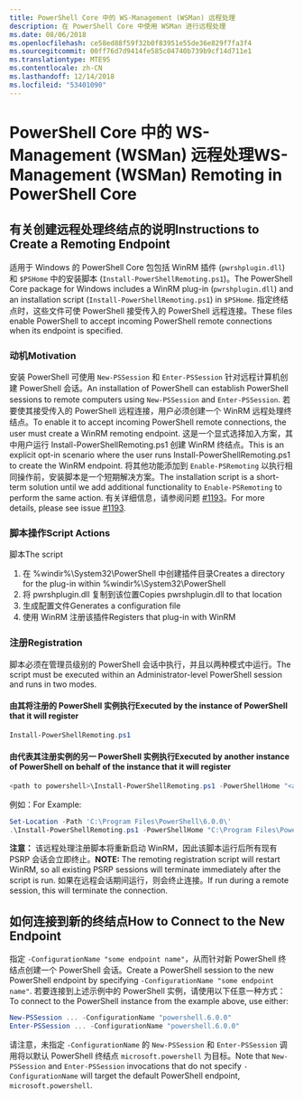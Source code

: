 ```yaml
---
title: PowerShell Core 中的 WS-Management (WSMan) 远程处理
description: 在 PowerShell Core 中使用 WSMan 进行远程处理
ms.date: 08/06/2018
ms.openlocfilehash: ce58ed88f59f32b0f83951e55de36e829f7fa3f4
ms.sourcegitcommit: 00ff76d7d9414fe585c04740b739b9cf14d711e1
ms.translationtype: MTE95
ms.contentlocale: zh-CN
ms.lasthandoff: 12/14/2018
ms.locfileid: "53401090"
---
```

# <a name="ws-management-wsman-remoting-in-powershell-core"></a><span data-ttu-id="6c388-103">PowerShell Core 中的 WS-Management (WSMan) 远程处理</span><span class="sxs-lookup"><span data-stu-id="6c388-103">WS-Management (WSMan) Remoting in PowerShell Core</span></span>

## <a name="instructions-to-create-a-remoting-endpoint"></a><span data-ttu-id="6c388-104">有关创建远程处理终结点的说明</span><span class="sxs-lookup"><span data-stu-id="6c388-104">Instructions to Create a Remoting Endpoint</span></span>

<span data-ttu-id="6c388-105">适用于 Windows 的 PowerShell Core 包包括 WinRM 插件 (`pwrshplugin.dll`) 和 `$PSHome` 中的安装脚本 (`Install-PowerShellRemoting.ps1`)。</span><span class="sxs-lookup"><span data-stu-id="6c388-105">The PowerShell Core package for Windows includes a WinRM plug-in (`pwrshplugin.dll`) and an installation script (`Install-PowerShellRemoting.ps1`) in `$PSHome`.</span></span>
<span data-ttu-id="6c388-106">指定终结点时，这些文件可使 PowerShell 接受传入的 PowerShell 远程连接。</span><span class="sxs-lookup"><span data-stu-id="6c388-106">These files enable PowerShell to accept incoming PowerShell remote connections when its endpoint is specified.</span></span>

### <a name="motivation"></a><span data-ttu-id="6c388-107">动机</span><span class="sxs-lookup"><span data-stu-id="6c388-107">Motivation</span></span>

<span data-ttu-id="6c388-108">安装 PowerShell 可使用 `New-PSSession` 和 `Enter-PSSession` 针对远程计算机创建 PowerShell 会话。</span><span class="sxs-lookup"><span data-stu-id="6c388-108">An installation of PowerShell can establish PowerShell sessions to remote computers using `New-PSSession` and `Enter-PSSession`.</span></span>
<span data-ttu-id="6c388-109">若要使其接受传入的 PowerShell 远程连接，用户必须创建一个 WinRM 远程处理终结点。</span><span class="sxs-lookup"><span data-stu-id="6c388-109">To enable it to accept incoming PowerShell remote connections, the user must create a WinRM remoting endpoint.</span></span>
<span data-ttu-id="6c388-110">这是一个显式选择加入方案，其中用户运行 Install-PowerShellRemoting.ps1 创建 WinRM 终结点。</span><span class="sxs-lookup"><span data-stu-id="6c388-110">This is an explicit opt-in scenario where the user runs Install-PowerShellRemoting.ps1 to create the WinRM endpoint.</span></span>
<span data-ttu-id="6c388-111">将其他功能添加到 `Enable-PSRemoting` 以执行相同操作前，安装脚本是一个短期解决方案。</span><span class="sxs-lookup"><span data-stu-id="6c388-111">The installation script is a short-term solution until we add additional functionality to `Enable-PSRemoting` to perform the same action.</span></span>
<span data-ttu-id="6c388-112">有关详细信息，请参阅问题 [#1193](https://github.com/PowerShell/PowerShell/issues/1193)。</span><span class="sxs-lookup"><span data-stu-id="6c388-112">For more details, please see issue [#1193](https://github.com/PowerShell/PowerShell/issues/1193).</span></span>

### <a name="script-actions"></a><span data-ttu-id="6c388-113">脚本操作</span><span class="sxs-lookup"><span data-stu-id="6c388-113">Script Actions</span></span>

<span data-ttu-id="6c388-114">脚本</span><span class="sxs-lookup"><span data-stu-id="6c388-114">The script</span></span>

1. <span data-ttu-id="6c388-115">在 %windir%\System32\PowerShell 中创建插件目录</span><span class="sxs-lookup"><span data-stu-id="6c388-115">Creates a directory for the plug-in within %windir%\System32\PowerShell</span></span>
1. <span data-ttu-id="6c388-116">将 pwrshplugin.dll 复制到该位置</span><span class="sxs-lookup"><span data-stu-id="6c388-116">Copies pwrshplugin.dll to that location</span></span>
1. <span data-ttu-id="6c388-117">生成配置文件</span><span class="sxs-lookup"><span data-stu-id="6c388-117">Generates a configuration file</span></span>
1. <span data-ttu-id="6c388-118">使用 WinRM 注册该插件</span><span class="sxs-lookup"><span data-stu-id="6c388-118">Registers that plug-in with WinRM</span></span>

### <a name="registration"></a><span data-ttu-id="6c388-119">注册</span><span class="sxs-lookup"><span data-stu-id="6c388-119">Registration</span></span>

<span data-ttu-id="6c388-120">脚本必须在管理员级别的 PowerShell 会话中执行，并且以两种模式中运行。</span><span class="sxs-lookup"><span data-stu-id="6c388-120">The script must be executed within an Administrator-level PowerShell session and runs in two modes.</span></span>

#### <a name="executed-by-the-instance-of-powershell-that-it-will-register"></a><span data-ttu-id="6c388-121">由其将注册的 PowerShell 实例执行</span><span class="sxs-lookup"><span data-stu-id="6c388-121">Executed by the instance of PowerShell that it will register</span></span>

```powershell
Install-PowerShellRemoting.ps1
```

#### <a name="executed-by-another-instance-of-powershell-on-behalf-of-the-instance-that-it-will-register"></a><span data-ttu-id="6c388-122">由代表其注册实例的另一 PowerShell 实例执行</span><span class="sxs-lookup"><span data-stu-id="6c388-122">Executed by another instance of PowerShell on behalf of the instance that it will register</span></span>

```powershell
<path to powershell>\Install-PowerShellRemoting.ps1 -PowerShellHome "<absolute path to the instance's $PSHOME>"
```

<span data-ttu-id="6c388-123">例如：</span><span class="sxs-lookup"><span data-stu-id="6c388-123">For Example:</span></span>

```powershell
Set-Location -Path 'C:\Program Files\PowerShell\6.0.0\'
.\Install-PowerShellRemoting.ps1 -PowerShellHome "C:\Program Files\PowerShell\6.0.0\"
```

<span data-ttu-id="6c388-124">**注意：** 该远程处理注册脚本将重新启动 WinRM，因此该脚本运行后所有现有 PSRP 会话会立即终止。</span><span class="sxs-lookup"><span data-stu-id="6c388-124">**NOTE:** The remoting registration script will restart WinRM, so all existing PSRP sessions will terminate immediately after the script is run.</span></span> <span data-ttu-id="6c388-125">如果在远程会话期间运行，则会终止连接。</span><span class="sxs-lookup"><span data-stu-id="6c388-125">If run during a remote session, this will terminate the connection.</span></span>

## <a name="how-to-connect-to-the-new-endpoint"></a><span data-ttu-id="6c388-126">如何连接到新的终结点</span><span class="sxs-lookup"><span data-stu-id="6c388-126">How to Connect to the New Endpoint</span></span>

<span data-ttu-id="6c388-127">指定 `-ConfigurationName "some endpoint name"`，从而针对新 PowerShell 终结点创建一个 PowerShell 会话。</span><span class="sxs-lookup"><span data-stu-id="6c388-127">Create a PowerShell session to the new PowerShell endpoint by specifying `-ConfigurationName "some endpoint name"`.</span></span> <span data-ttu-id="6c388-128">若要连接到上述示例中的 PowerShell 实例，请使用以下任意一种方式：</span><span class="sxs-lookup"><span data-stu-id="6c388-128">To connect to the PowerShell instance from the example above, use either:</span></span>

```powershell
New-PSSession ... -ConfigurationName "powershell.6.0.0"
Enter-PSSession ... -ConfigurationName "powershell.6.0.0"
```

<span data-ttu-id="6c388-129">请注意，未指定 `-ConfigurationName` 的 `New-PSSession` 和 `Enter-PSSession` 调用将以默认 PowerShell 终结点 `microsoft.powershell` 为目标。</span><span class="sxs-lookup"><span data-stu-id="6c388-129">Note that `New-PSSession` and `Enter-PSSession` invocations that do not specify `-ConfigurationName` will target the default PowerShell endpoint, `microsoft.powershell`.</span></span>